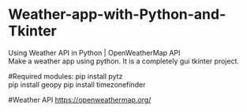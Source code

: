 # Weather-app-with-Python-and-Tkinter
Using Weather API in Python  | OpenWeatherMap API<br>
Make a weather app using python. It is a completely gui tkinter project. <br>

#Required modules:
pip install pytz<br>
pip install geopy
pip install timezonefinder

#Weather API
https://openweathermap.org/
